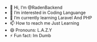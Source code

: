 - 👋 Hi, I’m @RadenBackend
- 👀 I’m interested in Coding Languange
- 🌱 I’m currently learning Laravel And PHP
- 📫 How to reach me Just Learning
- 😄 Pronouns: L.A.Z.Y
- ⚡ Fun fact: Im Dumb

<!---
RadenBackend/RadenBackend is a ✨ special ✨ repository because its `README.md` (this file) appears on your GitHub profile.
You can click the Preview link to take a look at your changes.
--->
